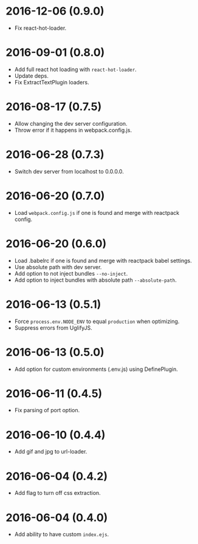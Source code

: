 # 2016-12-06 (0.9.0)

* Fix react-hot-loader.

# 2016-09-01 (0.8.0)

* Add full react hot loading with `react-hot-loader`.
* Update deps.
* Fix ExtractTextPlugin loaders.

# 2016-08-17 (0.7.5)

* Allow changing the dev server configuration.
* Throw error if it happens in webpack.config.js.

# 2016-06-28 (0.7.3)

* Switch dev server from localhost to 0.0.0.0.

# 2016-06-20 (0.7.0)

* Load `webpack.config.js` if one is found and merge with reactpack config.

# 2016-06-20 (0.6.0)

* Load .babelrc if one is found and merge with reactpack babel settings.
* Use absolute path with dev server.
* Add option to not inject bundles `--no-inject`.
* Add option to inject bundles with absolute path `--absolute-path`.

# 2016-06-13 (0.5.1)

* Force `process.env.NODE_ENV` to equal `production` when optimizing.
* Suppress errors from UglifyJS.

# 2016-06-13 (0.5.0)

* Add option for custom environments (.env.js) using DefinePlugin.

# 2016-06-11 (0.4.5)

* Fix parsing of port option.

# 2016-06-10 (0.4.4)

* Add gif and jpg to url-loader.

# 2016-06-04 (0.4.2)

* Add flag to turn off css extraction.

# 2016-06-04 (0.4.0)

* Add ability to have custom `index.ejs`.
